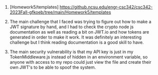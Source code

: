 1. [Homework5/templates] https://github.ncsu.edu/engr-csc342/csc342-2023Fall-gfkoeb/tree/main/Homework5/templates

1. The main challenge that I faced was trying to figure out how to make a JWT signature 
by hand, and I had to check the crypto node js documentation as well as reading a bit
on JWT.io and how tokens are generated in order to make it work. It was definitely an interesting
challenge but I think reading documentation is a good skill to have.

2. The main security vulnerability is that my API key is just in my TokenMiddleware.js instead
of hidden in an environment variable, so anyone with access to my repo could just
view the file and create their own JWT's to be able to spoof the system.
